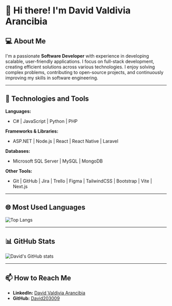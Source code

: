 # 👋 Hi there! I'm David Valdivia Arancibia

## 💻 About Me
I'm a passionate **Software Developer** with experience in developing scalable, user-friendly applications. I focus on full-stack development, creating efficient solutions across various technologies. I enjoy solving complex problems, contributing to open-source projects, and continuously improving my skills in software engineering.

---

## 🔧 Technologies and Tools
**Languages:**  
- C# | JavaScript | Python | PHP  

**Frameworks & Libraries:**  
- ASP.NET | Node.js | React | React Native | Laravel  

**Databases:**  
- Microsoft SQL Server | MySQL | MongoDB  

**Other Tools:**  
- Git | GitHub | Jira | Trello | Figma | TailwindCSS | Bootstrap | Vite | Next.js  

---

## 🌐 Most Used Languages
![Top Langs](https://github-readme-stats.vercel.app/api/top-langs/?username=David203009&layout=compact&langs_count=8&card_width=320&hide=TeX,ShaderLab,HLsL)

---

## 📊 GitHub Stats
![David's GitHub stats](https://github-readme-stats.vercel.app/api?username=David203009&show_icons=true&theme=react)

---

## 📫 How to Reach Me
- **LinkedIn:** [David Valdivia Arancibia](https://www.linkedin.com/in/david-valdivia-arancibia-a52152301)  
- **GitHub:** [David203009](https://github.com/David203009)  
